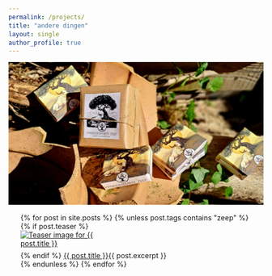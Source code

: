 ```yaml
---
permalink: /projects/
title: "andere dingen"
layout: single
author_profile: true
---
```

![zeep verpakkingen](/assets/images/zeep1.jpg "mooie zeepjes")

<ul style="list-style-type: none;">
{% for post in site.posts %}
    {% unless post.tags contains "zeep" %}
        <li>
            {% if post.teaser %}
        <a href="{{ post.url }}">
          <img src="{{ post.header.teaser }}" alt="Teaser image for {{ post.title }}" style="max-width:200px; display:block; margin-bottom:0.5em;">
        </a>
            {% endif %}
            <a href="{{ post.url }}">{{ post.title }}</a>{{ post.excerpt }}
        </li>
    {% endunless %}
{% endfor %}
</ul>


